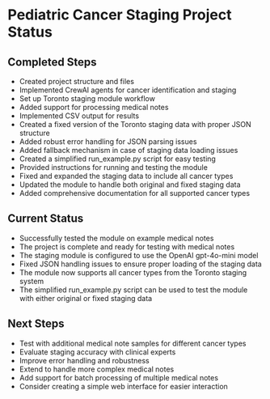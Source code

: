 # Pediatric Cancer Staging Project Status

## Completed Steps
- Created project structure and files
- Implemented CrewAI agents for cancer identification and staging
- Set up Toronto staging module workflow
- Added support for processing medical notes
- Implemented CSV output for results
- Created a fixed version of the Toronto staging data with proper JSON structure
- Added robust error handling for JSON parsing issues
- Added fallback mechanism in case of staging data loading issues
- Created a simplified run_example.py script for easy testing
- Provided instructions for running and testing the module
- Fixed and expanded the staging data to include all cancer types
- Updated the module to handle both original and fixed staging data
- Added comprehensive documentation for all supported cancer types

## Current Status
- Successfully tested the module on example medical notes
- The project is complete and ready for testing with medical notes
- The staging module is configured to use the OpenAI gpt-4o-mini model
- Fixed JSON handling issues to ensure proper loading of the staging data
- The module now supports all cancer types from the Toronto staging system
- The simplified run_example.py script can be used to test the module with either original or fixed staging data

## Next Steps
- Test with additional medical note samples for different cancer types
- Evaluate staging accuracy with clinical experts
- Improve error handling and robustness
- Extend to handle more complex medical notes
- Add support for batch processing of multiple medical notes
- Consider creating a simple web interface for easier interaction 